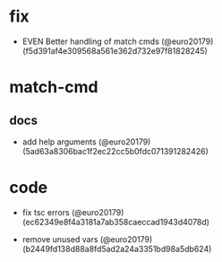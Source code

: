 # fix

* EVEN Better handling of match cmds (@euro20179) (f5d391af4e309568a561e362d732e97f81828245)


# match-cmd

## docs

* add help arguments (@euro20179) (5ad63a8306bac1f2ec22cc5b0fdc071391282426)


# code

* fix tsc errors (@euro20179) (ec62349e8f4a3181a7ab358caeccad1943d4078d)

* remove unused vars (@euro20179) (b2449fd138d88a8fd5ad2a24a3351bd98a5db624)


